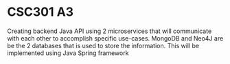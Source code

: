 # CSC301 A3
Creating backend Java API using 2 microservices that will communicate with each
other to accomplish specific use-cases. MongoDB and Neo4J are be the 2 databases
that is used to store the information. This will be implemented using Java Spring
framework
